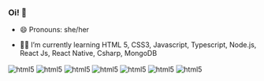 ### Oi!  👋

- 😄 Pronouns: she/her







            
          
          
          
- 👩‍🎓 I’m currently learning HTML 5, CSS3, Javascript, Typescript, Node.js, React Js, React Native, Csharp, MongoDB
<div style="display:inline_block">
 <img align="center" alt="html5" src="https://img.shields.io/badge/HTML5-E34F26?style=for-the-badge&logo=html5&logoColor=white"/>
 <img align="center" alt="html5" src="https://img.shields.io/badge/JavaScript-F7DF1E?style=for-the-badge&logo=javascript&logoColor=black"/>  
 <img align="center" alt="html5" src="https://img.shields.io/badge/TypeScript-007ACC?style=for-the-badge&logo=typescript&logoColor=white"/>
 <img align="center" alt="html5" src="https://img.shields.io/badge/Node.js-43853D?style=for-the-badge&logo=node.js&logoColor=white"/>
 <img align="center" alt="html5" src="https://img.shields.io/badge/React_Native-20232A?style=for-the-badge&logo=react&logoColor=61DAFB"/>
 <img align="center" alt="html5" src="https://img.shields.io/badge/C%23-239120?style=for-the-badge&logo=c-sharp&logoColor=white"/>
 <img align="center" alt="html5" src="https://img.shields.io/badge/MongoDB-4EA94B?style=for-the-badge&logo=mongodb&logoColor=white"/>
</div><br><br>

          


<div>
   <a href="https://github.com/camila-pang">
  <img height="180em" src="https://github-readme-stats.vercel.app/api?username=camila-pang&show_icons=true&theme=gruvbox/>
            
 </div>






